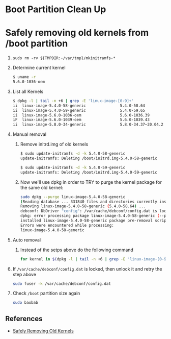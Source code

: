 # Boot Partition Clean Up

# Safely removing old kernels from /boot partition

1. `sudo rm -rv ${TMPDIR:-/var/tmp}/mkinitramfs-*`
1. Determine current kernel

    ```bash
    $ uname -r
    5.6.0-1036-oem
    ```
    
1. List all Kernels

    ```bash
    $ dpkg -l | tail -n +6 | grep -E 'linux-image-[0-9]+'
    ii  linux-image-5.4.0-58-generic               5.4.0-58.64                               amd64        Signed kernel image generic
    ii  linux-image-5.4.0-59-generic               5.4.0-59.65                               amd64        Signed kernel image generic
    ii  linux-image-5.6.0-1036-oem                 5.6.0-1036.39                             amd64        Signed kernel image oem
    iF  linux-image-5.6.0-1039-oem                 5.6.0-1039.43                             amd64        Signed kernel image oem
    ii  linux-image-5.8.0-34-generic               5.8.0-34.37~20.04.2                       amd64        Signed kernel image generic
    ```

1. Manual removal
    1. Remove initrd.img of old kernels

        ```bash
        $ sudo update-initramfs -d -k 5.4.0-58-generic
        update-initramfs: Deleting /boot/initrd.img-5.4.0-58-generic
        
        $ sudo update-initramfs -d -k 5.4.0-59-generic
        update-initramfs: Deleting /boot/initrd.img-5.4.0-59-generic
        ```

    1. Now we'll use dpkg in order to TRY to purge the kernel package for the same old kernel: 

        ```bash
        sudo dpkg --purge linux-image-5.4.0-58-generic
        (Reading database ... 331840 files and directories currently installed.)
        Removing linux-image-5.4.0-58-generic (5.4.0-58.64) ...
        debconf: DbDriver "config": /var/cache/debconf/config.dat is locked by another process: Resource temporarily unavailable
        dpkg: error processing package linux-image-5.4.0-58-generic (--purge):
        installed linux-image-5.4.0-58-generic package pre-removal script subprocess returned error exit status 1
        Errors were encountered while processing:
        linux-image-5.4.0-58-generic
        ```
    
1. Auto removal

    1. Instead of the setps above do the following command

        ```bash
        for kernel in $(dpkg -l | tail -n +6 | grep -E 'linux-image-[0-9]+' | awk '{print $2}' | awk  '!/'`uname -r | awk -F- '{print $1}'`'/ {print $1}' | sed 's/linux-image-//'); do sudo update-initramfs -d -k ${kernel}; sudo dpkg --purge linux-image-${kernel}; done
        ```
        
1. If `/var/cache/debconf/config.dat` is locked, then unlock it and retry the step above

    ```bash
    sudo fuser -k /var/cache/debconf/config.dat
    ```
    
1. Check `/boot` partition size again

    ```bash
    sudo baobab
    ```
    
## References

- [Safely Removing Old Kernels](https://help.ubuntu.com/community/RemoveOldKernels#Safely_Removing_Old_Kernels)
